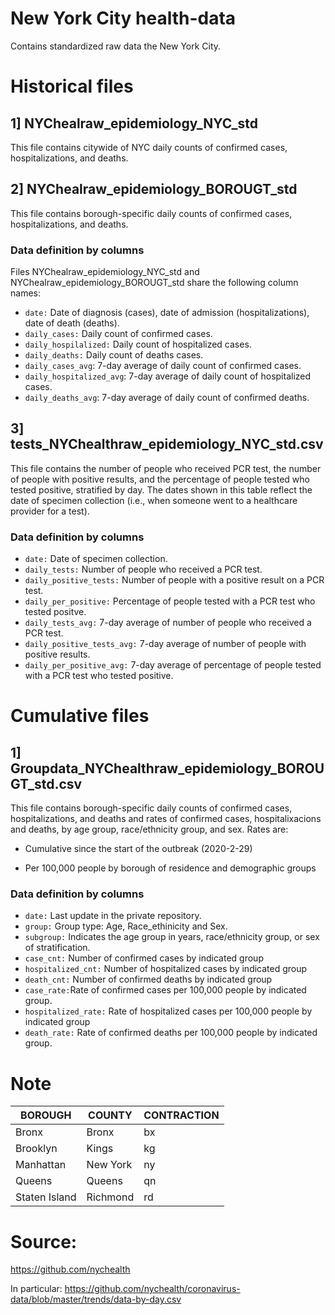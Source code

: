 # New York City health-data

Contains standardized raw data the New York City. 

# Historical files

## 1] NYChealraw_epidemiology_NYC_std

This file contains citywide of NYC daily counts of confirmed cases, hospitalizations, and deaths.

## 2] NYChealraw_epidemiology_BOROUGT_std

This file contains borough-specific daily counts of confirmed cases, hospitalizations, and deaths.


### Data definition by columns

Files NYChealraw_epidemiology_NYC_std and NYChealraw_epidemiology_BOROUGT_std share the following column names:

- `date:` Date of diagnosis (cases), date of admission (hospitalizations), date of death (deaths).
- `daily_cases:`  Daily count of confirmed cases. 
- `daily_hospilalized:` Daily count of hospitalized cases.
- `daily_deaths:` Daily count of deaths cases.
- `daily_cases_avg`: 7-day average of daily count of confirmed cases.
- `daily_hospitalized_avg`: 7-day average of daily count of hospitalized cases.
- `daily_deaths_avg`: 7-day average of daily count of confirmed deaths.


## 3] tests_NYChealthraw_epidemiology_NYC_std.csv

This file contains the number of people who received PCR test, the number of people with positive results, and the percentage of people tested who tested positive, stratified by day. The dates shown in this table reflect the date of specimen collection (i.e., when someone went to a healthcare provider for a test).

### Data definition by columns 

- `date:` Date of specimen collection.
- `daily_tests:` Number of people who received a PCR test. 
- `daily_positive_tests:` Number of people with a positive result on a PCR test.
- `daily_per_positive:` Percentage of people tested with a PCR test who tested positve. 
- `daily_tests_avg:` 7-day average of number of people who received a PCR test.
- `daily_positive_tests_avg:` 7-day average of number of people with positive results.
- `daily_per_positive_avg:` 7-day average of percentage of people tested with a PCR test who tested positive.


# Cumulative files

## 1] Groupdata_NYChealthraw_epidemiology_BOROUGT_std.csv

This file contains borough-specific daily counts of confirmed cases, hospitalizations, and deaths and rates of confirmed cases, hospitalixacions and deaths, by age group, race/ethnicity group, and sex. Rates are:

 * Cumulative since the start of the outbreak (2020-2-29)

 * Per 100,000 people by borough of residence and demographic groups

### Data definition by columns
- `date:` Last update in the private repository.
- `group:` Group type: Age, Race_ethinicity and Sex.
- `subgroup:` Indicates the age group in years, race/ethnicity group, or sex of stratification.
- `case_cnt:` Number of confirmed cases by indicated group
- `hospitalized_cnt:` Number of hospitalized cases by indicated group
- `death_cnt:` Number of confirmed deaths by indicated group
- `case_rate:`Rate of confirmed cases per 100,000 people by indicated group.
- `hospitalized_rate:` Rate of hospitalized cases per 100,000 people by indicated group
- `death_rate:` Rate of confirmed deaths per 100,000 people by indicated group.


# Note

| BOROUGH | COUNTY | CONTRACTION |
|---------|---------|--------------|
| Bronx | Bronx | bx |
| Brooklyn | Kings | kg |
| Manhattan | New York | ny |
| Queens | Queens | qn |
| Staten Island | Richmond | rd | |


# Source:

https://github.com/nychealth

In particular:
https://github.com/nychealth/coronavirus-data/blob/master/trends/data-by-day.csv

